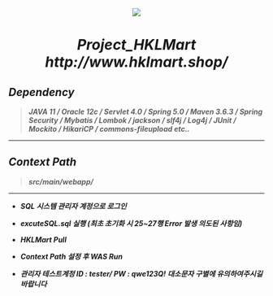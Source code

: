 <p align="center">
  <a href="https://github.com/jrdev4102/Project_HKL"><img src="https://user-images.githubusercontent.com/71188307/101260354-9628fc80-3772-11eb-99fc-8ce0923dca57.png"></a>
  <h1 align="center"><b><i>Project_HKLMart<br>
    http://www.hklmart.shop/</i><b></h1>
</p>

## *Dependency*</center>
> *JAVA 11 / Oracle 12c / Servlet 4.0 / Spring 5.0 / Maven 3.6.3 / Spring Security / Mybatis / Lombok / jackson / slf4j / Log4j / JUnit / Mockito / HikariCP / commons-fileupload etc..*

---

## *Context Path*</center>
> *src/main/webapp/*

---


+ *SQL 시스템 관리자 계정으로 로그인*

+ *excuteSQL.sql 실행 (최초 초기화 시 25~27행 Error 발생 의도된 사항임)*

+ *HKLMart Pull*  

+ *Context Path 설정 후 WAS Run*

+ *관리자 테스트계정 ID : tester/ PW : qwe123Q! 대소문자 구별에 유의하여주시길 바랍니다*

